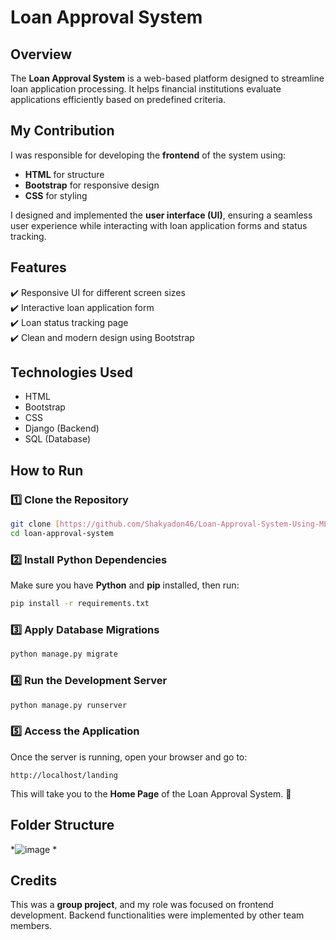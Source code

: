 # Loan Approval System  

## Overview  
The **Loan Approval System** is a web-based platform designed to streamline loan application processing. It helps financial institutions evaluate applications efficiently based on predefined criteria.  

## My Contribution  
I was responsible for developing the **frontend** of the system using:  
- **HTML** for structure  
- **Bootstrap** for responsive design  
- **CSS** for styling  

I designed and implemented the **user interface (UI)**, ensuring a seamless user experience while interacting with loan application forms and status tracking.  

## Features  
✔️ Responsive UI for different screen sizes  
✔️ Interactive loan application form  
✔️ Loan status tracking page  
✔️ Clean and modern design using Bootstrap  

## Technologies Used  
- HTML  
- Bootstrap  
- CSS  
- Django (Backend)  
- SQL (Database)  

## How to Run  

### 1️⃣ Clone the Repository  
```bash  
git clone [https://github.com/Shakyadon46/Loan-Approval-System-Using-ML.git]
cd loan-approval-system  
```

### 2️⃣ Install Python Dependencies  
Make sure you have **Python** and **pip** installed, then run:  
```bash  
pip install -r requirements.txt  
```

### 3️⃣ Apply Database Migrations  
```bash  
python manage.py migrate  
```

### 4️⃣ Run the Development Server  
```bash  
python manage.py runserver  
```

### 5️⃣ Access the Application  
Once the server is running, open your browser and go to:  
```
http://localhost/landing  
```
This will take you to the **Home Page** of the Loan Approval System. 🚀  

## Folder Structure 
*![image](https://github.com/user-attachments/assets/378aa896-a401-4655-92c7-f9f225cd60a7)
*  

## Credits  
This was a **group project**, and my role was focused on frontend development. Backend functionalities were implemented by other team members.  

